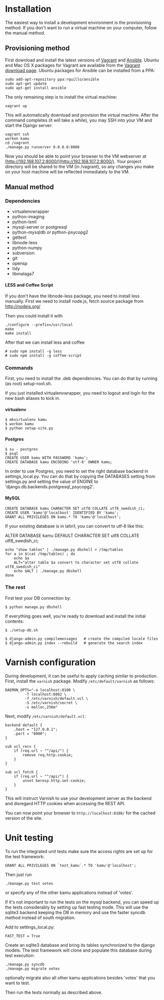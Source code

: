 # Installation

The easiest way to install a development environment is the provisioning method.
If you don't want to run a virtual machine on your computer, follow the manual method.

## Provisioning method

First download and install the latest versions of [Vagrant](http://vagrantup.com) and [Ansible](http://www.ansibleworks.com/). Ubuntu and Mac OS X packages for Vagrant are available from the [Vagrant download page](http://www.vagrantup.com/downloads.html). Ubuntu packages for Ansible can be installed from a PPA:

    sudo add-apt-repository ppa:rquillo/ansible
    sudo apt-get update
    sudo apt-get install ansible

The only remaining step is to install the virtual machine:

    vagrant up

This will automatically download and provision the virtual machine. After the command completes (it will take a while), you may SSH into your VM and start the Django server:

    vagrant ssh
    workon kamu
    cd /vagrant
    ./manage.py runserver 0.0.0.0:8000

Now you should be able to point your browser to the VM webserver at [http://192.168.107.2:8000/](http://192.168.107.2:8000/). Your project directory will be shared to the VM (in /vagrant), so any changes you make on your host machine will be reflected immediately to the VM.

## Manual method

### Dependencies

- virtualenvwrapper
- python-imaging
- python-lxml
- mysql-server or postgresql
- python-mysqldb *or* python-psycopg2
- gettext
- libnode-less
- python-numpy
- subversion
- git
- opensp
- tidy
- libmalaga7

#### LESS and Coffee Script

If you don't have the libnode-less package, you need to install less
manually. First we need to install node.js, fetch source package
from http://nodejs.org/

Then you could install it with

    ./configure --prefix=/usr/local
    make
    make install


After that we can install less and coffee

    # sudo npm install -g less
    # sudo npm install -g coffee-script

### Commands

First, you need to install the .deb dependencies. You can do that by running
(as root) setup-root.sh.

If you just installed virtualenvwrapper, you need to logout and login for
the new bash aliases to kick in.

#### virtualenv

    $ mkvirtualenv kamu
    $ workon kamu
    $ python setup-site.py


#### Postgres

    $ su - postgres
    $ psql
    CREATE USER kamu WITH PASSWORD 'kamu';
    CREATE DATABASE kamu ENCODING 'utf-8' OWNER kamu;

In order to use Postgres, you need to set the right database backend in
settings_local.py. You can do that by copying the DATABASES setting from
settings.py and setting the value of ENGINE to
'django.db.backends.postgresql_psycopg2'.

#### MySQL

    CREATE DATABASE kamu CHARACTER SET utf8 COLLATE utf8_swedish_ci;
    CREATE USER 'kamu'@'localhost' IDENTIFIED BY 'kamu';
    GRANT ALL PRIVILEGES ON kamu.* TO 'kamu'@'localhost';

If your existing database is in latin1, you can convert to utf-8
like this:

ALTER DATABASE kamu DEFAULT CHARACTER SET utf8 COLLATE utf8_swedish_ci;

    echo "show tables" | ./manage.py dbshell > /tmp/tables
    for a in $(cat /tmp/tables) ; do
    	echo $a
    	ALT="alter table $a convert to character set utf8 collate utf8_swedish_ci"
    	echo $ALT | ./manage.py dbshell
    done

### The rest

First test your DB connection by:

    $ python manage.py dbshell

If everything goes well, you're ready to download and install the initial
contents:

    $ ./setup-db.sh

    $ django-admin.py compilemessages	# create the compiled locale files
    $ django-admin.py index --rebuild	# generate the search index

Varnish configuration
=====================

During development, it can be useful to apply caching similar to production.
First, install the `varnish` package. Modify `/etc/default/varnish` as follows:

    DAEMON_OPTS="-a localhost:8100 \
             -T localhost:6082 \
             -f /etc/varnish/default.vcl \
             -S /etc/varnish/secret \
             -s malloc,256m"

Next, modify `/etc/varnish/default.vcl`:

    backend default {
        .host = "127.0.0.1";
        .port = "8000";
    }

    sub vcl_recv {
        if (req.url ~ "^/api/") {
            remove req.http.cookie;
        }
    }

    sub vcl_fetch {
        if (req.url ~ "^/api/") {
            unset beresp.http.set-cookie;
        }
    }

This will instruct Varnish to use your development server as the backend
and disregard HTTP cookies when accessing the REST API.

You can now point your browser to `http://localhost:8100/` for the cached
version of the site.

Unit testing
============

To run the integrated unit tests make sure the access rights are set up
for the test framework:

    GRANT ALL PRIVILEGES ON `test_kamu`.* TO 'kamu'@'localhost';

Then just run

    ./manage.py test votes

or specify any of the other kamu applications instead of 'votes'.

If it's not important to run the tests on the mysql backend, you can
speed up the tests considerably by setting up fast testing mode. This
will use the sqlite3 backend keeping the DB in memory and use the faster
syncdb method instead of south migration.

Add to settings_local.py:

    FAST_TEST = True

Create an sqlite3 database and bring its tables synchronized to the
django models. The test framework will clone and populate this database
during test execution:

    ./manage.py syncdb
    ./manage.py migrate votes

optionally migrate also all other kamu applications besides 'votes' that
you want to test.

Then run the tests normally as described above.
